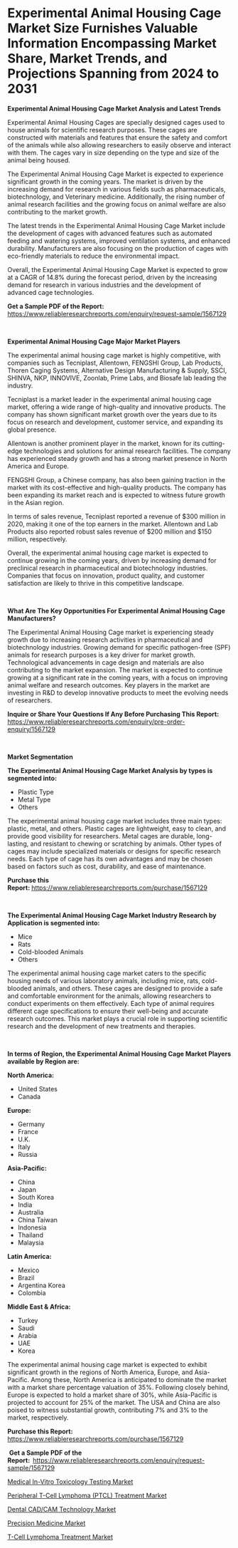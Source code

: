 <p><h1>Experimental Animal Housing Cage Market Size Furnishes Valuable Information Encompassing Market Share, Market Trends, and Projections Spanning from 2024 to 2031</h1></p><p><strong>Experimental Animal Housing Cage Market Analysis and Latest Trends</strong></p>
<p><p>Experimental Animal Housing Cages are specially designed cages used to house animals for scientific research purposes. These cages are constructed with materials and features that ensure the safety and comfort of the animals while also allowing researchers to easily observe and interact with them. The cages vary in size depending on the type and size of the animal being housed.</p><p>The Experimental Animal Housing Cage Market is expected to experience significant growth in the coming years. The market is driven by the increasing demand for research in various fields such as pharmaceuticals, biotechnology, and Veterinary medicine. Additionally, the rising number of animal research facilities and the growing focus on animal welfare are also contributing to the market growth.</p><p>The latest trends in the Experimental Animal Housing Cage Market include the development of cages with advanced features such as automated feeding and watering systems, improved ventilation systems, and enhanced durability. Manufacturers are also focusing on the production of cages with eco-friendly materials to reduce the environmental impact.</p><p>Overall, the Experimental Animal Housing Cage Market is expected to grow at a CAGR of 14.8% during the forecast period, driven by the increasing demand for research in various industries and the development of advanced cage technologies.</p></p>
<p><strong>Get a Sample PDF of the Report:&nbsp;</strong> <a href="https://www.reliableresearchreports.com/enquiry/request-sample/1567129">https://www.reliableresearchreports.com/enquiry/request-sample/1567129</a></p>
<p>&nbsp;</p>
<p><strong>Experimental Animal Housing Cage Major Market Players</strong></p>
<p><p>The experimental animal housing cage market is highly competitive, with companies such as Tecniplast, Allentown, FENGSHI Group, Lab Products, Thoren Caging Systems, Alternative Design Manufacturing & Supply, SSCI, SHINVA, NKP, INNOVIVE, Zoonlab, Prime Labs, and Biosafe lab leading the industry.</p><p>Tecniplast is a market leader in the experimental animal housing cage market, offering a wide range of high-quality and innovative products. The company has shown significant market growth over the years due to its focus on research and development, customer service, and expanding its global presence.</p><p>Allentown is another prominent player in the market, known for its cutting-edge technologies and solutions for animal research facilities. The company has experienced steady growth and has a strong market presence in North America and Europe.</p><p>FENGSHI Group, a Chinese company, has also been gaining traction in the market with its cost-effective and high-quality products. The company has been expanding its market reach and is expected to witness future growth in the Asian region.</p><p>In terms of sales revenue, Tecniplast reported a revenue of $300 million in 2020, making it one of the top earners in the market. Allentown and Lab Products also reported robust sales revenue of $200 million and $150 million, respectively.</p><p>Overall, the experimental animal housing cage market is expected to continue growing in the coming years, driven by increasing demand for preclinical research in pharmaceutical and biotechnology industries. Companies that focus on innovation, product quality, and customer satisfaction are likely to thrive in this competitive landscape.</p></p>
<p>&nbsp;</p>
<p><strong>What Are The Key Opportunities For Experimental Animal Housing Cage Manufacturers?</strong></p>
<p><p>The Experimental Animal Housing Cage market is experiencing steady growth due to increasing research activities in pharmaceutical and biotechnology industries. Growing demand for specific pathogen-free (SPF) animals for research purposes is a key driver for market growth. Technological advancements in cage design and materials are also contributing to the market expansion. The market is expected to continue growing at a significant rate in the coming years, with a focus on improving animal welfare and research outcomes. Key players in the market are investing in R&D to develop innovative products to meet the evolving needs of researchers.</p></p>
<p><strong>Inquire or Share Your Questions If Any Before Purchasing This Report:</strong> <a href="https://www.reliableresearchreports.com/enquiry/pre-order-enquiry/1567129">https://www.reliableresearchreports.com/enquiry/pre-order-enquiry/1567129</a></p>
<p>&nbsp;</p>
<p><strong>Market Segmentation</strong></p>
<p><strong>The Experimental Animal Housing Cage Market Analysis by types is segmented into:</strong></p>
<p><ul><li>Plastic Type</li><li>Metal Type</li><li>Others</li></ul></p>
<p><p>The experimental animal housing cage market includes three main types: plastic, metal, and others. Plastic cages are lightweight, easy to clean, and provide good visibility for researchers. Metal cages are durable, long-lasting, and resistant to chewing or scratching by animals. Other types of cages may include specialized materials or designs for specific research needs. Each type of cage has its own advantages and may be chosen based on factors such as cost, durability, and ease of maintenance.</p></p>
<p><strong>Purchase this Report:&nbsp;</strong><a href="https://www.reliableresearchreports.com/purchase/1567129">https://www.reliableresearchreports.com/purchase/1567129</a></p>
<p>&nbsp;</p>
<p><strong>The Experimental Animal Housing Cage Market Industry Research by Application is segmented into:</strong></p>
<p><ul><li>Mice</li><li>Rats</li><li>Cold-blooded Animals</li><li>Others</li></ul></p>
<p><p>The experimental animal housing cage market caters to the specific housing needs of various laboratory animals, including mice, rats, cold-blooded animals, and others. These cages are designed to provide a safe and comfortable environment for the animals, allowing researchers to conduct experiments on them effectively. Each type of animal requires different cage specifications to ensure their well-being and accurate research outcomes. This market plays a crucial role in supporting scientific research and the development of new treatments and therapies.</p></p>
<p>&nbsp;</p>
<p><strong>In terms of Region, the Experimental Animal Housing Cage Market Players available by Region are:</strong></p>
<p>
    <p> <strong> North America: </strong>
        <ul>
            <li>United States</li>
            <li>Canada</li>
        </ul>
        </p> 
    <p> <strong> Europe: </strong>
        <ul>
            <li>Germany</li>
            <li>France</li>
            <li>U.K.</li>
            <li>Italy</li>
            <li>Russia</li>
        </ul>
        </p> 
    <p> <strong> Asia-Pacific: </strong>
        <ul>
            <li>China</li>
            <li>Japan</li>
            <li>South Korea</li>
            <li>India</li>
            <li>Australia</li>
            <li>China Taiwan</li>
            <li>Indonesia</li>
            <li>Thailand</li>
            <li>Malaysia</li>
        </ul>
        </p> 
    <p> <strong> Latin America: </strong>
        <ul>
            <li>Mexico</li>
            <li>Brazil</li>
            <li>Argentina Korea</li>
            <li>Colombia</li>
        </ul>
        </p> 
    <p> <strong> Middle East & Africa: </strong>
        <ul>
            <li>Turkey</li>
            <li>Saudi</li>
            <li>Arabia</li>
            <li>UAE</li>
            <li>Korea</li>
        </ul>
    </p>
    </p>
<p><p>The experimental animal housing cage market is expected to exhibit significant growth in the regions of North America, Europe, and Asia-Pacific. Among these, North America is anticipated to dominate the market with a market share percentage valuation of 35%. Following closely behind, Europe is expected to hold a market share of 30%, while Asia-Pacific is projected to account for 25% of the market. The USA and China are also poised to witness substantial growth, contributing 7% and 3% to the market, respectively.</p></p>
<p><strong>Purchase this Report: </strong><a href="https://www.reliableresearchreports.com/purchase/1567129">https://www.reliableresearchreports.com/purchase/1567129</a></p>
<p>&nbsp;<strong>Get a Sample PDF of the Report:&nbsp;&nbsp;</strong><a href="https://www.reliableresearchreports.com/enquiry/request-sample/1567129">https://www.reliableresearchreports.com/enquiry/request-sample/1567129</a></p>
<p><strong></strong></p>
<p><p><a href="https://medium.com/@soledadroob625/medical-in-vitro-toxicology-testing-market-share-evolution-and-market-growth-trends-2024-2031-14e0f7f03b99">Medical In-Vitro Toxicology Testing Market</a></p><p><a href="https://medium.com/@michellebutler19/peripheral-t-cell-lymphoma-ptcl-treatment-market-outlook-industry-overview-and-forecast-2024-to-f5c5c1053207">Peripheral T-Cell Lymphoma (PTCL) Treatment Market</a></p><p><a href="https://medium.com/@soledadroob625/dental-cad-cam-technology-market-analysis-and-sze-forecasted-for-period-from-2024-to-2031-06b7c85624a1">Dental CAD/CAM Technology Market</a></p><p><a href="https://medium.com/@elzaziemann1943/precision-medicine-market-furnishes-information-on-market-share-market-trends-and-market-growth-9759d5760c1c">Precision Medicine Market</a></p><p><a href="https://medium.com/@michellebutler19/t-cell-lymphoma-treatment-market-outlook-industry-overview-and-forecast-2024-to-2031-482e9622e5c9">T-Cell Lymphoma Treatment Market</a></p></p>